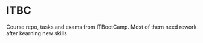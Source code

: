 # ITBC
Course repo, tasks and exams from ITBootCamp. Most of them need rework after kearning new skills 
